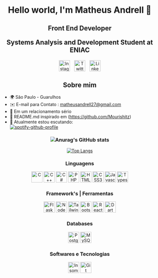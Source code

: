 <h1 align="center"> Hello world, I'm Matheus Andrell 🤙 </h1>

<h2> 
    <p align="center">  Front End Developer</p> 
    <p align="center">  Systems Analysis and Development Student at ENIAC </p>
</h2>
  
<div align="center" style="diplay: flex;">
<a href="https://www.instagram.com/andrellx_/" target="insta" rel="noreferrer">
<img src="https://upload.wikimedia.org/wikipedia/commons/thumb/a/a5/Instagram_icon.png/600px-Instagram_icon.png" width="36" height="36" alt="Instagram" style="margin-right: 10px;" /></a>
<a href="https://twitter.com/andrellx_" target="Twitter" rel="noreferrer">
<img src="https://static.vecteezy.com/system/resources/previews/016/716/467/original/twitter-icon-free-png.png" width="36" height="36" alt="Twitter" style="margin-right: 10px;" /></a>
<a href="https://www.linkedin.com/in/matheus-andrell-53482422a/" target="Linkedin" rel="noreferrer">
<img src="https://cdn-icons-png.flaticon.com/256/174/174857.png" width="36" height="36" alt="Linkedin" /></a>
</div>

<h2 align="center" > Sobre mim </h2>

*   🌍  São Paulo - Guarulhos
*   ✉️  E-mail para Contato : [matheusandrell27@gmail.com](mailto:matheusandrell27@gmail.com)
*   💍  Em um relacionamento sério
*   🎒  README.md inspirado em (https://github.com/Mourishitz)
*    🎵 Atualmente estou escutando: 
    <br/>
[![spotify-github-profile](https://spotify-github-profile.vercel.app/api/view?uid=b3j8vehl96n1pe3twn2n89q7e&cover_image=true&theme=natemoo-re&bar_color=53b14f&bar_color_cover=false)](https://spotify-github-profile.vercel.app/api/view?uid=b3j8vehl96n1pe3twn2n89q7e&redirect=true)

<div align="center" style="diplay: flex;">

### ![Anurag's GitHub stats](https://github-readme-stats.vercel.app/api?username=MatheusAndrell&show_icons=true&theme=dark)


[![Top Langs](https://github-readme-stats.vercel.app/api/top-langs/?username=MatheusAndrell&layout=compact&theme=dark)](https://github.com/anuraghazra/github-readme-stats)


### Linguagens


<a href="https://docs.microsoft.com/en-us/cpp/?view=msvc-170" target="_blank" rel="noreferrer">
<img src="https://raw.githubusercontent.com/danielcranney/readme-generator/main/public/icons/skills/c-colored.svg" width="36" height="36" alt="C" /></a>
<a href="https://docs.microsoft.com/en-us/cpp/?view=msvc-170" target="_blank" rel="noreferrer"><img src="https://raw.githubusercontent.com/danielcranney/readme-generator/main/public/icons/skills/cplusplus-colored.svg" width="36" height="36" alt="C++" /></a>
<a href="https://docs.microsoft.com/en-us/dotnet/csharp/" target="_blank" rel="noreferrer"><img src="https://raw.githubusercontent.com/danielcranney/readme-generator/main/public/icons/skills/csharp-colored.svg" width="36" height="36" alt="C#" /></a>
<a href="https://www.php.net/" target="_blank" rel="noreferrer"><img src="https://raw.githubusercontent.com/danielcranney/readme-generator/main/public/icons/skills/php-colored.svg" width="36" height="36" alt="PHP" /></a>
<a href="https://developer.mozilla.org/en-US/docs/Glossary/HTML5" target="_blank" rel="noreferrer"><img src="https://raw.githubusercontent.com/danielcranney/readme-generator/main/public/icons/skills/html5-colored.svg" width="36" height="36" alt="HTML5" /></a>
<a href="https://www.w3.org/TR/CSS/#css" target="_blank" rel="noreferrer"><img src="https://raw.githubusercontent.com/danielcranney/readme-generator/main/public/icons/skills/css3-colored.svg" width="36" height="36" alt="CSS3" /></a>
<a href="https://developer.mozilla.org/en-US/docs/Web/JavaScript" target="_blank" rel="noreferrer">
<img src="https://raw.githubusercontent.com/danielcranney/readme-generator/main/public/icons/skills/javascript-colored.svg" width="36" height="36" alt="Javascript" /></a>
<a href="https://www.typescriptlang.org/" target="_blank" rel="noreferrer"><img src="https://raw.githubusercontent.com/danielcranney/readme-generator/main/public/icons/skills/typescript-colored.svg" width="36" height="36" alt="Typescript" /></a>

### Framework's | Ferramentas
<a href="https://laravel.com" target="_blank" rel="noreferrer">
<img src="https://upload.wikimedia.org/wikipedia/commons/thumb/9/9a/Laravel.svg/1969px-Laravel.svg.png" width="36" height="36" alt="Flask" /></a>
<a href="https://nodejs.org/en/" target="_blank" rel="noreferrer"><img src="https://cdn-icons-png.flaticon.com/512/5968/5968322.png" width="36" height="36" alt="Node JS" /></a>
<a href="https://tailwindcss.com" target="_blank" rel="noreferrer">
<img src="https://avatars.githubusercontent.com/u/67109815?s=280&v=4" width="36" height="36" alt="TailwindCSS" /></a>
<a href="https://getbootstrap.com" target="_blank" rel="noreferrer"><img src="https://upload.wikimedia.org/wikipedia/commons/thumb/b/b2/Bootstrap_logo.svg/512px-Bootstrap_logo.svg.png" width="36" height="36" alt="Bootstrap" /></a>
<a href="https://reactjs.org/" target="_blank" rel="noreferrer"><img src="https://raw.githubusercontent.com/danielcranney/readme-generator/main/public/icons/skills/react-colored.svg" width="36" height="36" alt="React" /></a>
<a href="https://reactnative.dev" target="reactnative" rel="noreferrer"><img src="https://cdn4.iconfinder.com/data/icons/logos-3/600/React.js_logo-512.png" width="36" height="36" alt="Dart" /></a>



### Databases
<a href="https://www.postgresql.org/docs/" target="_blank" rel="noreferrer"><img src="https://upload.wikimedia.org/wikipedia/commons/thumb/2/29/Postgresql_elephant.svg/1200px-Postgresql_elephant.svg.png" width="36" height="36" alt="PostgreSQL" /></a>
<a href="https://www.mysql.com/" target="_blank" rel="noreferrer"><img src="https://raw.githubusercontent.com/danielcranney/readme-generator/main/public/icons/skills/mysql-colored.svg" width="36" height="36" alt="MySQL" /></a>

### Softwares e Tecnologias
<a href="https://insomnia.rest/download" target="_blank" rel="noreferrer"><img src="https://user-images.githubusercontent.com/2575745/67964810-4d9a2980-fbd7-11e9-8cf7-661ded187ee6.png" width="36" height="36" alt="Insomnia" /></a>
<a href="https://git-scm.com/" target="_blank" rel="noreferrer"><img src="https://miro.medium.com/max/383/1*co_1qORNdM0PI1nvCp7Iig.png" width="36" height="36" alt="Git" /></a>

</div>
